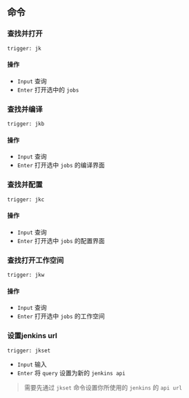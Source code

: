 ## 命令
### 查找并打开
`trigger: jk`    
#### 操作
- `Input` 查询
- `Enter` 打开选中的 `jobs`

### 查找并编译
`trigger: jkb`
#### 操作
- `Input` 查询
- `Enter` 打开选中 `jobs` 的编译界面

### 查找并配置
`trigger: jkc`

#### 操作
- `Input` 查询
- `Enter` 打开选中 `jobs` 的配置界面

### 查找打开工作空间
`trigger: jkw`

#### 操作
- `Input` 查询
- `Enter` 打开选中 `jobs` 的工作空间

### 设置jenkins url
`trigger: jkset`
- `Input` 输入
- `Enter` 将 `query` 设置为新的 `jenkins api`

> 需要先通过 `jkset` 命令设置你所使用的 `jenkins` 的 `api url`
